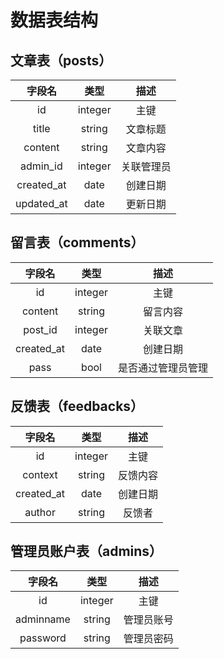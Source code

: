 数据表结构
====
## 文章表（posts）

字段名|类型|描述
:----:|:----:|:---:
id        |integer|主键
title     |string |文章标题
content   |string |文章内容
admin_id  |integer|关联管理员
created_at|date   |创建日期
updated_at|date   |更新日期

## 留言表（comments）

字段名|类型|描述
:----:|:----:|:---:
id        |integer|主键
content   |string |留言内容
post_id   |integer|关联文章
created_at|date   |创建日期
pass      |bool   |是否通过管理员管理

## 反馈表（feedbacks）

字段名|类型|描述
:----:|:----:|:---:
id        |integer|主键
context   |string |反馈内容
created_at|date   |创建日期
author    |string |反馈者

## 管理员账户表（admins）

字段名|类型|描述
:----:|:----:|:---:
id        |integer |主键
adminname |string  |管理员账号
password  |string  |管理员密码 


